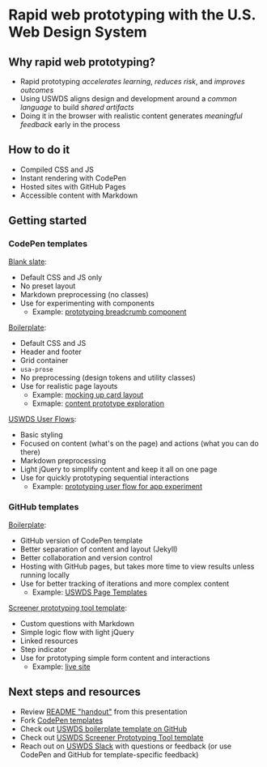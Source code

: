 # Rapid web prototyping with the U.S. Web Design System

## Why rapid web prototyping?

- Rapid prototyping *accelerates learning*, *reduces risk*, and *improves outcomes*
- Using USWDS aligns design and development around a *common language* to build *shared artifacts*
- Doing it in the browser with realistic content generates *meaningful feedback* early in the process

## How to do it

- Compiled CSS and JS
- Instant rendering with CodePen
- Hosted sites with GitHub Pages
- Accessible content with Markdown

## Getting started

### CodePen templates

[Blank slate](https://codepen.io/pglevy/pen/gOxNXGY):

- Default CSS and JS only
- No preset layout
- Markdown preprocessing (no classes)
- Use for experimenting with components
    - Example: [prototyping breadcrumb component](https://codepen.io/pglevy/pen/oNjBBow?editors=0100)

[Boilerplate](https://codepen.io/pglevy/pen/abBgJbe):

- Default CSS and JS
- Header and footer
- Grid container
- `usa-prose`
- No preprocessing (design tokens and utility classes)
- Use for realistic page layouts
    - Example: [mocking up card layout](https://codepen.io/pglevy/pen/eYgrPxq?editors=1000)
    - Exmaple: [content prototype exploration](https://codepen.io/andrewparrucci/full/jOLdpBp)

[USWDS User Flows](https://codepen.io/pglevy/pen/mdMZXOX):

- Basic styling
- Focused on content (what's on the page) and actions (what you can do there)
- Markdown preprocessing
- Light jQuery to simplify content and keep it all on one page
- Use for quickly prototyping sequential interactions
    - Example: [prototyping user flow for app experiment](https://codepen.io/pglevy/pen/dyzxPaM)

### GitHub templates

[Boilerplate](https://github.com/Bixal/uswds-boilerplate):

- GitHub version of CodePen template
- Better separation of content and layout (Jekyll)
- Better collaboration and version control
- Hosting with GitHub pages, but takes more time to view results unless running locally
- Use for better tracking of iterations and more complex content
    - Example: [USWDS Page Templates](https://bixal.github.io/uswds-page-templates/)

[Screener prototyping tool template](https://github.com/Bixal/uswds-screener-prototyping-tool):

- Custom questions with Markdown
- Simple logic flow with light jQuery
- Linked resources
- Step indicator
- Use for prototyping simple form content and interactions
    - Example: [live site](https://bixal.github.io/uswds-screener-prototyping-tool/)

## Next steps and resources

- Review [README "handout"](https://github.com/Bixal/rwp-with-uswds) from this presentation
- Fork [CodePen templates](https://codepen.io/collection/waGRZM)
- Check out [USWDS boilerplate template on GitHub](https://github.com/Bixal/uswds-boilerplate)
- Check out [USWDS Screener Prototyping Tool template](https://github.com/Bixal/uswds-screener-prototyping-tool)
- Reach out on [USWDS Slack](https://designsystem.digital.gov/about/community/) with questions or feedback (or use CodePen and GitHub for template-specific feedback)
